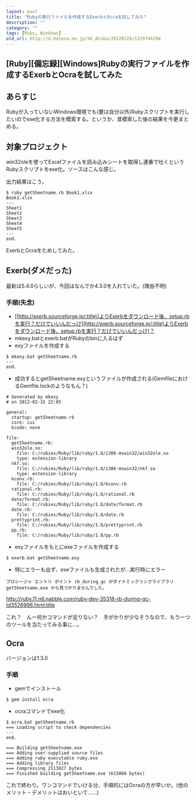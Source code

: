 ```yaml
---
layout: post
title: "Rubyの実行ファイルを作成するExerbとOcraを試してみた"
description: ""
category: ""
tags: [Ruby, Windows]
old_url: http://d.hatena.ne.jp/kk_Ataka/20120220/1329744294
---
```


\[Ruby\]\[備忘録\]\[Windows\]Rubyの実行ファイルを作成するExerbとOcraを試してみた
--------------------------------------------------------------------------------

あらすじ
--------

Rubyが入っていないWindows環境でも(要は自分以外)Rubyスクリプトを実行したいのでexe化する方法を模索する。というか、昔模索した後の結果を今更まとめる。

対象プロジェクト
----------------

win32oleを使ってExcelファイルを読み込みシートを取得し連番で吐くというRubyスクリプトをexe化。ソースはこんな感じ。

<script src="https://gist.github.com/1869221.js?file=getXlsSheetname.rb"></script>

出力結果はこう。

    $ ruby getSheetname.rb Book1.xlsx
    Book1.xlsx
    ---
    Sheet1
    Sheet2
    Sheet3
    Sheet4
    Sheet5
    ---
    end.

ExerbとOcraをためしてみた。

Exerb(ダメだった)
-----------------

最新は5.4.0らしいが、今回はなんでか4.3.0を入れていた。(理由不明)

### 手順(失念)

-   \[[http://exerb.sourceforge.jp/:title\]よりExerbをダウンロード後、setup.rbを実行？だけでいいんだっけ](http://exerb.sourceforge.jp/:title]よりExerbをダウンロード後、setup.rbを実行？だけでいいんだっけ)？
-   mkexy.batとexerb.batがRubyのbinに入るはず
-   exyファイルを作成する

<!-- -->

    $ mkexy.bat getSheetname.rb
    ---
    end.

-   成功するとgetSheetname.exyというファイルが作成される(GemfileにおけるGemfile.lockのようなもん？)

<!-- -->

    # Generated by mkexy
    # on 2012-02-15 22:05

    general:
      startup: getSheetname.rb
      core: cui
      kcode: none

    file:
      getSheetname.rb:
      win32ole.so:
        file: C:/rubies/Ruby/lib/ruby/1.8/i386-mswin32/win32ole.so
        type: extension-library
      nkf.so:
        file: C:/rubies/Ruby/lib/ruby/1.8/i386-mswin32/nkf.so
        type: extension-library
      kconv.rb:
        file: C:/rubies/Ruby/lib/ruby/1.8/kconv.rb
      rational.rb:
        file: C:/rubies/Ruby/lib/ruby/1.8/rational.rb
      date/format.rb:
        file: C:/rubies/Ruby/lib/ruby/1.8/date/format.rb
      date.rb:
        file: C:/rubies/Ruby/lib/ruby/1.8/date.rb
      prettyprint.rb:
        file: C:/rubies/Ruby/lib/ruby/1.8/prettyprint.rb
      pp.rb:
        file: C:/rubies/Ruby/lib/ruby/1.8/pp.rb

-   exyファイルをもとにexeファイルを作成する

<!-- -->

    $ exerb.bat getSheetname.exy

-   特にエラーも出ず、exeファイルも生成されたが…実行時にエラー

<!-- -->

    プロシージャ エントリ ポイント rb_during_gc がダイナミックリンクライブラリ getSheetname.exe から見つかりませんでした。

<http://ruby.11.n6.nabble.com/ruby-dev-35318-rb-during-gc-td3526996.html:title>

これ？　んー何かコマンドが足りない？　手がかりが少なそうなので、もう一つのツールを当たってみる事に…。

Ocra
----

バージョンは1.3.0

### 手順

-   gemでインストール

<!-- -->

    $ gem install ocra

-   ocraコマンドでexe化

<!-- -->

    $ ocra.bat getSheetname.rb
    === Loading script to check dependencies
    ---
    end.

    === Building getSheetname.exe
    === Adding user-supplied source files
    === Adding ruby executable ruby.exe
    === Adding library files
    === Compressing 2113827 bytes
    === Finished building getSheetname.exe (615866 bytes)

これで終わり。ワンコマンドでいける分、手順的にはOcraの方が早いか。(他のメリット・デメリットはおいといて……)
